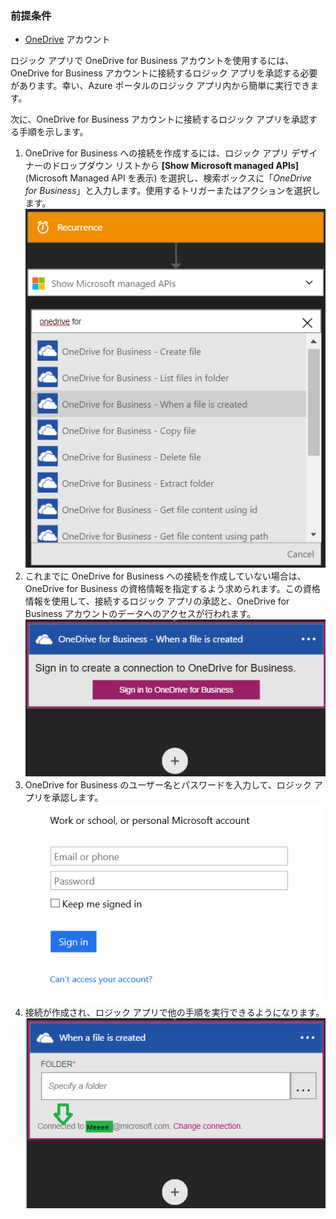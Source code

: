 ### 前提条件
- [OneDrive](http://OneDrive.com) アカウント 

ロジック アプリで OneDrive for Business アカウントを使用するには、OneDrive for Business アカウントに接続するロジック アプリを承認する必要があります。幸い、Azure ポータルのロジック アプリ内から簡単に実行できます。

次に、OneDrive for Business アカウントに接続するロジック アプリを承認する手順を示します。

1. OneDrive for Business への接続を作成するには、ロジック アプリ デザイナーのドロップダウン リストから **[Show Microsoft managed APIs]** (Microsoft Managed API を表示) を選択し、検索ボックスに「*OneDrive for Business*」と入力します。使用するトリガーまたはアクションを選択します。 ![](./media/connectors-create-api-onedriveforbusiness/onedriveforbusiness-1.png)
2. これまでに OneDrive for Business への接続を作成していない場合は、OneDrive for Business の資格情報を指定するよう求められます。この資格情報を使用して、接続するロジック アプリの承認と、OneDrive for Business アカウントのデータへのアクセスが行われます。 ![](./media/connectors-create-api-onedriveforbusiness/onedriveforbusiness-2.png)
3. OneDrive for Business のユーザー名とパスワードを入力して、ロジック アプリを承認します。 ![](./media/connectors-create-api-onedriveforbusiness/onedriveforbusiness-3.png)   
4. 接続が作成され、ロジック アプリで他の手順を実行できるようになります。 ![](./media/connectors-create-api-onedriveforbusiness/onedriveforbusiness-4.png)   

